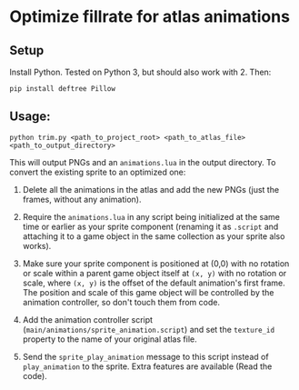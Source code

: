 # Optimize fillrate for atlas animations

## Setup

Install Python. Tested on Python 3, but should also work with 2. Then:

```
pip install deftree Pillow
```

## Usage:

```
python trim.py <path_to_project_root> <path_to_atlas_file> <path_to_output_directory>
```

This will output PNGs and an `animations.lua` in the output directory. To convert
the existing sprite to an optimized one:

1. Delete all the animations in the atlas and add the new PNGs (just the frames,
  without any animation).

2. Require the `animations.lua` in any script being initialized at the same
  time or earlier as your sprite component (renaming it as `.script` and attaching
  it to a game object in the same collection as your sprite also works).

3. Make sure your sprite component is positioned at (0,0) with no rotation or
  scale within a parent game object itself at `(x, y)` with no rotation or scale,
  where `(x, y)` is the offset of the default animation's first frame. The
  position and scale of this game object will be controlled by the animation
  controller, so don't touch them from code.

4. Add the animation controller script (`main/animations/sprite_animation.script`)
and set the `texture_id` property to the name of your original atlas file.

5. Send the `sprite_play_animation` message to this script instead of `play_animation`
to the sprite. Extra features are available (Read the code).

